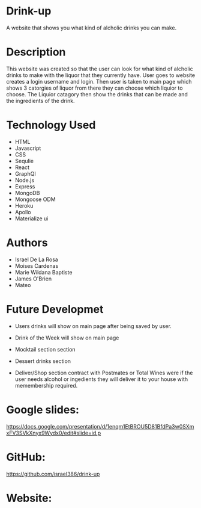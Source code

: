 # Drink-up

A website that shows you what kind of alcholic drinks you can make.

# Description

This website was created so that the user can look for what kind of alcholic drinks to make with the liquor that they currently have. User goes to website creates a login username and login. Then user is taken to main page which shows 3 catorgies of liquor from there they can choose which liquior to choose. The Liquior catagory then show the drinks that can be made and the ingredients of the drink.

# Technology Used

- HTML
- Javascript
- CSS
- Sequlie
- React
- GraphQl
- Node.js
- Express
- MongoDB
- Mongoose ODM
- Heroku
- Apollo
- Materialize ui

# Authors

- Israel De La Rosa
- Moises Cardenas
- Marie Wildana Baptiste
- James O'Brien
- Mateo

# Future Developmet

- Users drinks will show on main page after being saved by user.

- Drink of the Week will show on main page

- Mocktail section section

- Dessert drinks section

- Deliver/Shop section contract with Postmates or Total Wines were if the user needs alcohol or ingedients they will deliver it to your house with memembership required.

# Google slides:

https://docs.google.com/presentation/d/1enqm1EtBROU5D81BfdPa3w0SXmxFV3SVkXnyx9Wydx0/edit#slide=id.p

# GitHub:

https://github.com/israel386/drink-up

# Website:
